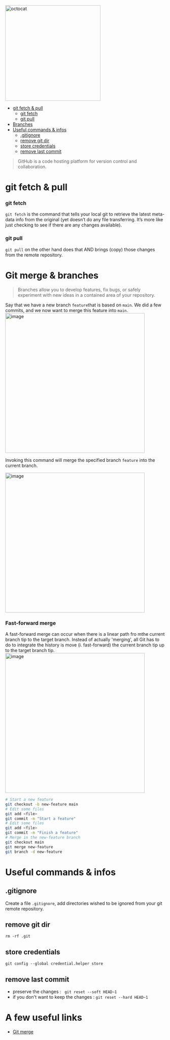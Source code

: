  <img width="300" alt="octocat" src="https://user-images.githubusercontent.com/62952163/205496926-f04a3e92-c632-4619-901d-6a689ff43fe2.png">    
 
 

- [git fetch \& pull ](#git-fetch--pull-)
    - [git fetch](#git-fetch)
    - [git pull](#git-pull)
- [Branches](#branches)
- [Useful commands \& infos](#useful-commands--infos)
  - [.gitignore  ](#gitignore--)
  - [remove git dir](#remove-git-dir)
  - [store credentials](#store-credentials)
  - [remove last commit](#remove-last-commit)



> GitHub is a code hosting platform for version control and collaboration.  


# git fetch & pull <a name="fetch"></a>
### git fetch
`git fetch` is the command that tells your local git to retrieve the latest meta-data info from the original (yet doesn’t do any file transferring. It’s more like just checking to see if there are any changes available).

### git pull 
`git pull` on the other hand does that AND brings (copy) those changes from the remote repository.

# Git merge & branches 
> Branches allow you to develop features, fix bugs, or safely experiment with new ideas in a contained area of your repository.

Say that we have a new branch `feature`that is based on `main`. We did a few commits, and we now want to merge this feature into `main`.
<img width="439" alt="image" src="https://github.com/jumdc/cheat-sheets/assets/62952163/195be558-d01e-4fcd-af33-6157662fc581">

Invoking this command will merge the specified branch `feature` into the current branch. 

<img width="439" alt="image" src="https://github.com/jumdc/cheat-sheets/assets/62952163/23e23765-7b4d-4d14-bd23-73658d61cbfa">


### Fast-forward merge
A fast-forward merge can occur when there is a linear path fro mthe current branch tip to the target branch. Instead of actually 'merging', all Git has to do to integrate the history is move (i. fast-forward) the current branch tip up to the target branch tip. 
<img width="439" alt="image" src="https://github.com/jumdc/cheat-sheets/assets/62952163/129a883b-b78d-4dcc-a940-cd7f5f8dc759">

```bash
# Start a new feature
git checkout -b new-feature main
# Edit some files
git add <file>
git commit -m "Start a feature"
# Edit some files
git add <file>
git commit -m "Finish a feature"
# Merge in the new-feature branch
git checkout main
git merge new-feature
git branch -d new-feature
```

# Useful commands & infos
##  .gitignore  <a name="ignore"></a>
Create a file `.gitignore`, add directories wished to be ignored from your git remote repository. 

## remove git dir 
`rm -rf .git`

## store credentials 
`git config --global credential.helper store`

## remove last commit
- preserve the changes : ` git reset --soft HEAD~1`  
- if you don't want to keep the changes : `git reset --hard HEAD~1`

# A few useful links 
- [Git merge](https://www.atlassian.com/git/tutorials/using-branches/git-merge#:~:text=Merging%20is%20Git's%20way%20of,merge%20into%20the%20current%20branch.)
